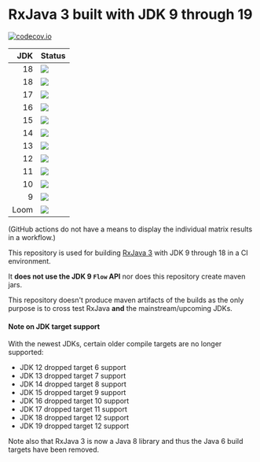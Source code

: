 # RxJava 3 built with JDK 9 through 19

[![codecov.io](http://codecov.io/github/akarnokd/RxJava3_BuildMatrix/coverage.svg?branch=master)](https://codecov.io/gh/akarnokd/RxJava3_BuildMatrix/branch/master)

| JDK | Status |
|----:|--------|
| 18  | <a href='https://github.com/akarnokd/RxJava3_BuildMatrix/actions?query=workflow%3A%22Build_JDK19%22'><img src='https://github.com/akarnokd/RxJava3_BuildMatrix/workflows/Build_JDK19/badge.svg'></a> |
| 18  | <a href='https://github.com/akarnokd/RxJava3_BuildMatrix/actions?query=workflow%3A%22Build_JDK18%22'><img src='https://github.com/akarnokd/RxJava3_BuildMatrix/workflows/Build_JDK18/badge.svg'></a> |
| 17  | <a href='https://github.com/akarnokd/RxJava3_BuildMatrix/actions?query=workflow%3A%22Build_JDK17%22'><img src='https://github.com/akarnokd/RxJava3_BuildMatrix/workflows/Build_JDK17/badge.svg'></a> |
| 16  | <a href='https://github.com/akarnokd/RxJava3_BuildMatrix/actions?query=workflow%3A%22Build_JDK16%22'><img src='https://github.com/akarnokd/RxJava3_BuildMatrix/workflows/Build_JDK16/badge.svg'></a> |
| 15  | <a href='https://github.com/akarnokd/RxJava3_BuildMatrix/actions?query=workflow%3A%22Build_JDK15%22'><img src='https://github.com/akarnokd/RxJava3_BuildMatrix/workflows/Build_JDK15/badge.svg'></a> |
| 14  | <a href='https://github.com/akarnokd/RxJava3_BuildMatrix/actions?query=workflow%3A%22Build_JDK14%22'><img src='https://github.com/akarnokd/RxJava3_BuildMatrix/workflows/Build_JDK14/badge.svg'></a> |
| 13  | <a href='https://github.com/akarnokd/RxJava3_BuildMatrix/actions?query=workflow%3A%22Build_JDK13%22'><img src='https://github.com/akarnokd/RxJava3_BuildMatrix/workflows/Build_JDK13/badge.svg'></a> |
| 12  | <a href='https://github.com/akarnokd/RxJava3_BuildMatrix/actions?query=workflow%3A%22Build_JDK12%22'><img src='https://github.com/akarnokd/RxJava3_BuildMatrix/workflows/Build_JDK12/badge.svg'></a> |
| 11  | <a href='https://github.com/akarnokd/RxJava3_BuildMatrix/actions?query=workflow%3A%22Build_JDK11%22'><img src='https://github.com/akarnokd/RxJava3_BuildMatrix/workflows/Build_JDK11/badge.svg'></a> |
| 10  | <a href='https://github.com/akarnokd/RxJava3_BuildMatrix/actions?query=workflow%3A%22Build_JDK10%22'><img src='https://github.com/akarnokd/RxJava3_BuildMatrix/workflows/Build_JDK10/badge.svg'></a> |
| 9  | <a href='https://github.com/akarnokd/RxJava3_BuildMatrix/actions?query=workflow%3A%22Build_JDK09%22'><img src='https://github.com/akarnokd/RxJava3_BuildMatrix/workflows/Build_JDK09/badge.svg'></a> |
| Loom  | <a href='https://github.com/akarnokd/RxJava3_BuildMatrix/actions?query=workflow%3A%22Build_Loom%22'><img src='https://github.com/akarnokd/RxJava3_BuildMatrix/workflows/Build_Loom/badge.svg'></a> |


(GitHub actions do not have a means to display the individual matrix results in a workflow.)

This repository is used for building [RxJava 3](https://github.com/ReactiveX/RxJava) with JDK 9 through 18 in a CI environment. 

It **does not use the JDK 9 `Flow` API** nor does this repository create maven jars.

This repository doesn't produce maven artifacts of the builds as the only purpose is to cross test RxJava **and** the mainstream/upcoming JDKs.

#### Note on JDK target support

With the newest JDKs, certain older compile targets are no longer supported:
- JDK 12 dropped target 6 support
- JDK 13 dropped target 7 support
- JDK 14 dropped target 8 support
- JDK 15 dropped target 9 support
- JDK 16 dropped target 10 support
- JDK 17 dropped target 11 support
- JDK 18 dropped target 12 support
- JDK 19 dropped target 12 support

Note also that RxJava 3 is now a Java 8 library and thus the Java 6 build targets have been removed.
